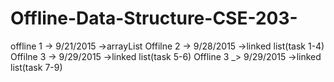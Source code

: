 # Offline-Data-Structure-CSE-203-
offline 1 ->     9/21/2015   ->arrayList
Offilne 2 ->     9/28/2015   ->linked list(task 1-4)
Offilne 3 ->     9/29/2015   ->linked list(task 5-6)
Offline 3 _>     9/29/2015   ->linked list(task 7-9)

